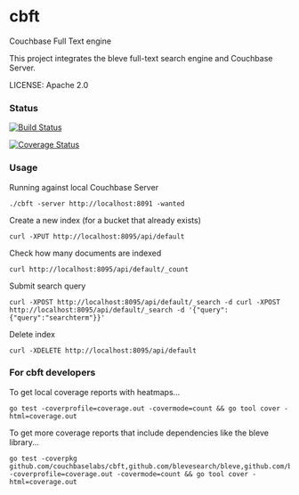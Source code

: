 cbft
====

Couchbase Full Text engine

This project integrates the bleve full-text search engine and Couchbase Server.

LICENSE: Apache 2.0

### Status

[![Build Status](https://drone.io/github.com/couchbaselabs/cbft/status.png)](https://drone.io/github.com/couchbaselabs/cbft/latest)

[![Coverage Status](https://img.shields.io/coveralls/couchbaselabs/cbft.svg)](https://coveralls.io/r/couchbaselabs/cbft?branch=master)

### Usage

Running against local Couchbase Server

```./cbft -server http://localhost:8091 -wanted```

Create a new index (for a bucket that already exists)

```curl -XPUT http://localhost:8095/api/default```

Check how many documents are indexed

```curl http://localhost:8095/api/default/_count```

Submit search query

```curl -XPOST http://localhost:8095/api/default/_search -d curl -XPOST http://localhost:8095/api/default/_search -d '{"query": {"query":"searchterm"}}'```

Delete index

```curl -XDELETE http://localhost:8095/api/default```

### For cbft developers

To get local coverage reports with heatmaps...

    go test -coverprofile=coverage.out -covermode=count && go tool cover -html=coverage.out

To get more coverage reports that include dependencies like the bleve library...

    go test -coverpkg github.com/couchbaselabs/cbft,github.com/blevesearch/bleve,github.com/blevesearch/bleve/index -coverprofile=coverage.out -covermode=count && go tool cover -html=coverage.out

